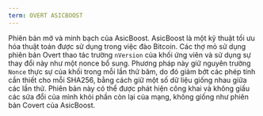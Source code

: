 ```yaml
---
term: OVERT ASICBOOST
---
```


Phiên bản mở và minh bạch của AsicBoost. AsicBoost là một kỹ thuật tối ưu hóa thuật toán được sử dụng trong việc đào Bitcoin. Các thợ mỏ sử dụng phiên bản Overt thao tác trường `nVersion` của khối ứng viên và sử dụng sự thay đổi này như một nonce bổ sung. Phương pháp này giữ nguyên trường `Nonce` thực sự của khối trong mỗi lần thử băm, do đó giảm bớt các phép tính cần thiết cho mỗi SHA256, bằng cách giữ một số dữ liệu giống nhau giữa các lần thử. Phiên bản này có thể được phát hiện công khai và không giấu các sửa đổi của mình khỏi phần còn lại của mạng, không giống như phiên bản Covert của AsicBoost.